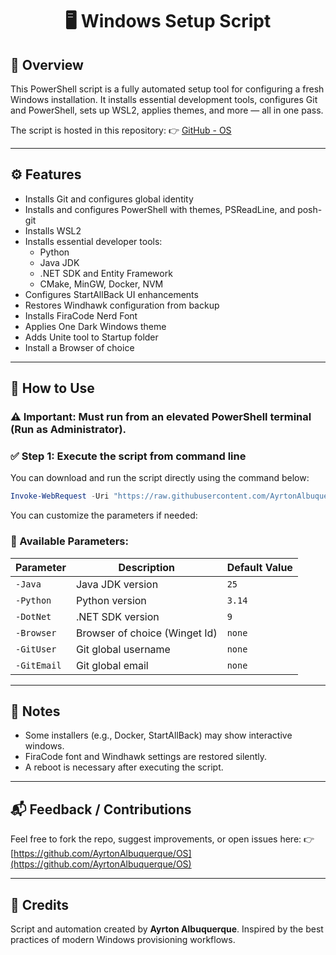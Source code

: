 <div align="center">

# 🖥️ Windows Setup Script

</div>

## 📄 Overview
This PowerShell script is a fully automated setup tool for configuring a fresh Windows installation. It installs essential development tools, configures Git and PowerShell, sets up WSL2, applies themes, and more — all in one pass.

The script is hosted in this repository:
👉 [GitHub - OS](https://github.com/AyrtonAlbuquerque/OS/blob/main/Windows/setup.ps1)

---

## ⚙️ Features
- Installs Git and configures global identity
- Installs and configures PowerShell with themes, PSReadLine, and posh-git
- Installs WSL2
- Installs essential developer tools:
  - Python
  - Java JDK
  - .NET SDK and Entity Framework
  - CMake, MinGW, Docker, NVM
- Configures StartAllBack UI enhancements
- Restores Windhawk configuration from backup
- Installs FiraCode Nerd Font
- Applies One Dark Windows theme
- Adds Unite tool to Startup folder
- Install a Browser of choice

---

## 🚀 How to Use

### ⚠️ Important: Must run from an **elevated PowerShell terminal (Run as Administrator)**.

### ✅ Step 1: Execute the script from command line
You can download and run the script directly using the command below:

```powershell
Invoke-WebRequest -Uri "https://raw.githubusercontent.com/AyrtonAlbuquerque/OS/main/Windows/setup.ps1" -OutFile "$env:USERPROFILE\Downloads\setup.ps1"; pwsh.exe -ExecutionPolicy Bypass -File "$env:USERPROFILE\Downloads\setup.ps1" -Java "25" -Python "3.14" -DotNet "9" -Browser "Zen-Team.Zen-Browser" -GitUser "name" -GitEmail "your@hotmail.com"
```

You can customize the parameters if needed:

### 🧠 Available Parameters:
| Parameter        | Description                                 | Default Value               |
|------------------|---------------------------------------------|-----------------------------|
| `-Java`          | Java JDK version                            | `25`                        |
| `-Python`        | Python version                              | `3.14`                      |
| `-DotNet`        | .NET SDK version                            | `9`                         |
| `-Browser`       | Browser of choice (Winget Id)               | `none`                      |
| `-GitUser`       | Git global username                         | `none`                      |
| `-GitEmail`      | Git global email                            | `none`                      |

---

## 📎 Notes
- Some installers (e.g., Docker, StartAllBack) may show interactive windows.
- FiraCode font and Windhawk settings are restored silently.
- A reboot is necessary after executing  the script.

---

## 📬 Feedback / Contributions
Feel free to fork the repo, suggest improvements, or open issues here:
👉 [https://github.com/AyrtonAlbuquerque/OS](https://github.com/AyrtonAlbuquerque/OS)

---

## 🙌 Credits
Script and automation created by **Ayrton Albuquerque**.
Inspired by the best practices of modern Windows provisioning workflows.

